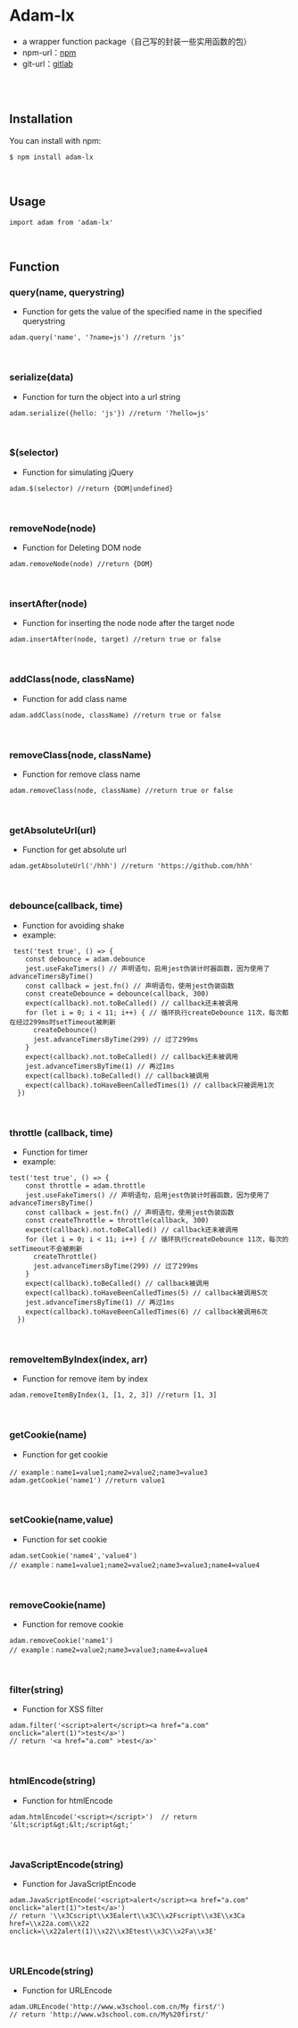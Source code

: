 # Adam-lx

- a wrapper function package（自己写的封装一些实用函数的包）
- npm-url：[npm](https://www.npmjs.com/package/adam-lx)
- git-url：[gitlab](https://github.com/alinxun/adma-lx.git)
<br>
<br>

## Installation

You can install with npm:

```
$ npm install adam-lx
```
<br>

## Usage

```
import adam from 'adam-lx'
```
<br>

## Function
### query(name, querystring)
- Function for gets the value of the specified name in the specified querystring
```
adam.query('name', '?name=js') //return 'js'
```
<br>

### serialize(data)
- Function for turn the object into a url string
```
adam.serialize({hello: 'js'}) //return '?hello=js'
```
<br>

### $(selector)
- Function for simulating jQuery
```
adam.$(selector) //return {DOM|undefined}
```
<br>

### removeNode(node)
- Function for Deleting DOM node
```
adam.removeNode(node) //return {DOM}
```
<br>

### insertAfter(node)
- Function for inserting the node node after the target node
```
adam.insertAfter(node, target) //return true or false
```
<br>

### addClass(node, className)
- Function for add class name
```
adam.addClass(node, className) //return true or false
```
<br>

### removeClass(node, className)
- Function for remove class name
```
adam.removeClass(node, className) //return true or false
```
<br>

### getAbsoluteUrl(url)
- Function for get absolute url
```
adam.getAbsoluteUrl('/hhh') //return 'https://github.com/hhh'
```
<br>

### debounce(callback, time)
- Function for avoiding shake
- example:
```
 test('test true', () => {
    const debounce = adam.debounce
    jest.useFakeTimers() // 声明语句，启用jest伪装计时器函数，因为使用了advanceTimersByTime()
    const callback = jest.fn() // 声明语句，使用jest伪装函数
    const createDebounce = debounce(callback, 300)
    expect(callback).not.toBeCalled() // callback还未被调用
    for (let i = 0; i < 11; i++) { // 循环执行createDebounce 11次，每次都在经过299ms时setTimeout被刷新
      createDebounce()
      jest.advanceTimersByTime(299) // 过了299ms
    }
    expect(callback).not.toBeCalled() // callback还未被调用
    jest.advanceTimersByTime(1) // 再过1ms
    expect(callback).toBeCalled() // callback被调用
    expect(callback).toHaveBeenCalledTimes(1) // callback只被调用1次
  })
```
<br>

### throttle (callback, time)
- Function for timer
- example:
```
test('test true', () => {
    const throttle = adam.throttle
    jest.useFakeTimers() // 声明语句，启用jest伪装计时器函数，因为使用了advanceTimersByTime()
    const callback = jest.fn() // 声明语句，使用jest伪装函数
    const createThrottle = throttle(callback, 300)
    expect(callback).not.toBeCalled() // callback还未被调用
    for (let i = 0; i < 11; i++) { // 循环执行createDebounce 11次，每次的setTimeout不会被刷新
      createThrottle()
      jest.advanceTimersByTime(299) // 过了299ms
    }
    expect(callback).toBeCalled() // callback被调用
    expect(callback).toHaveBeenCalledTimes(5) // callback被调用5次
    jest.advanceTimersByTime(1) // 再过1ms
    expect(callback).toHaveBeenCalledTimes(6) // callback被调用6次
  })
```
<br>

### removeItemByIndex(index, arr)
- Function for remove item by index
```
adam.removeItemByIndex(1, [1, 2, 3]) //return [1, 3]
```
<br>

### getCookie(name)
- Function for get cookie
```
// example：name1=value1;name2=value2;name3=value3
adam.getCookie('name1') //return value1 
```
<br>

### setCookie(name,value)
- Function for set cookie
```
adam.setCookie('name4','value4')
// example：name1=value1;name2=value2;name3=value3;name4=value4
```
<br>

### removeCookie(name)
- Function for remove cookie
```
adam.removeCookie('name1')
// example：name2=value2;name3=value3;name4=value4
```
<br>

### filter(string)
- Function for XSS filter
```
adam.filter('<script>alert</script><a href="a.com" onclick="alert(1)">test</a>') 
// return '<a href="a.com" >test</a>'
```
<br>

### htmlEncode(string)
- Function for htmlEncode
```
adam.htmlEncode('<script></script>')  // return '&lt;script&gt;&lt;/script&gt;'
```
<br>

### JavaScriptEncode(string)
- Function for JavaScriptEncode
```
adam.JavaScriptEncode('<script>alert</script><a href="a.com" onclick="alert(1)">test</a>')  
// return '\\x3Cscript\\x3Ealert\\x3C\\x2Fscript\\x3E\\x3Ca href=\\x22a.com\\x22 onclick=\\x22alert(1)\\x22\\x3Etest\\x3C\\x2Fa\\x3E'
```
<br>

### URLEncode(string)
- Function for URLEncode
```
adam.URLEncode('http://www.w3school.com.cn/My first/')  
// return 'http://www.w3school.com.cn/My%20first/'
```